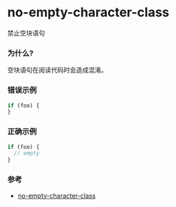 # no-empty-character-class

禁止空块语句

### 为什么?

空块语句在阅读代码时会造成混淆。

### 错误示例

```js
if (foo) {
}
```

### 正确示例

```js
if (foo) {
  // empty
}
```

### 参考

- [no-empty-character-class](https://eslint.org/docs/rules/no-empty-character-class)
